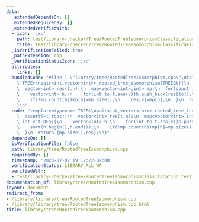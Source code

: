 ```yaml
---
data:
  _extendedDependsOn: []
  _extendedRequiredBy: []
  _extendedVerifiedWith:
  - icon: ':x:'
    path: test/library-checker/Tree/RootedTreeIsomorphismClassification.test.cpp
    title: test/library-checker/Tree/RootedTreeIsomorphismClassification.test.cpp
  _isVerificationFailed: true
  _pathExtension: cpp
  _verificationStatusIcon: ':x:'
  attributes:
    links: []
  bundledCode: "#line 1 \"library/tree/RootedTreeIsomorphism.cpp\"\ntemplate<typename\
    \ TREE>\npair<int,vector<int>> rooted_tree_isomorphism(TREE&t){\n  assert(~t.root);\n\
    \  vector<int> res(t.n);\n  map<vector<int>,int> mp;\n  for(const int v:t.DFS){\n\
    \    vector<int> h;\n    for(int to:t.son(v))h.push_back(res[to]);\n    sort(h.begin(),h.end());\n\
    \    if(!mp.count(h))mp[h]=mp.size();\n    res[v]=mp[h];\n  }\n  return {mp.size(),res};\n\
    }\n"
  code: "template<typename TREE>\npair<int,vector<int>> rooted_tree_isomorphism(TREE&t){\n\
    \  assert(~t.root);\n  vector<int> res(t.n);\n  map<vector<int>,int> mp;\n  for(const\
    \ int v:t.DFS){\n    vector<int> h;\n    for(int to:t.son(v))h.push_back(res[to]);\n\
    \    sort(h.begin(),h.end());\n    if(!mp.count(h))mp[h]=mp.size();\n    res[v]=mp[h];\n\
    \  }\n  return {mp.size(),res};\n}"
  dependsOn: []
  isVerificationFile: false
  path: library/tree/RootedTreeIsomorphism.cpp
  requiredBy: []
  timestamp: '2023-07-02 19:12:22+09:00'
  verificationStatus: LIBRARY_ALL_WA
  verifiedWith:
  - test/library-checker/Tree/RootedTreeIsomorphismClassification.test.cpp
documentation_of: library/tree/RootedTreeIsomorphism.cpp
layout: document
redirect_from:
- /library/library/tree/RootedTreeIsomorphism.cpp
- /library/library/tree/RootedTreeIsomorphism.cpp.html
title: library/tree/RootedTreeIsomorphism.cpp
---
```

